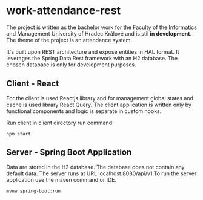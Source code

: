 # work-attendance-rest
The project is written as the bachelor work for the Faculty of the Informatics and Management University of Hradec Králové and is stil **in development**. The theme of the project is an attendance system. 

It's built upon REST architecture and expose entities in HAL format. It leverages the Spring Data Rest framework with an H2 database. The chosen database is only for development purposes.

## Client - React
For the client is used Reactjs library and for management global states and cache is used library React Query. The client application is written only by functional components and logic is separate in custom hooks. 

Run client in client directory run command:
```
npm start
```
## Server - Spring Boot Application

Data are stored in the H2 database. The database does not contain any default data. The server runs at URL localhost:8080/api/v1.To run the server application use the maven command or IDE.
```
mvnw spring-boot:run
```
